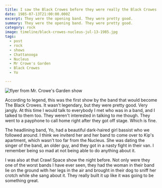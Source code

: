 ```yaml
---
title: I saw the Black Crowes before they were really the Black Crowes.
date: 1985-07-13T21:00:00.000Z
excerpt: They were the opening band. They were pretty good.
summary: They were the opening band. They were pretty good.
category: rock
image: timeline/black-crowes-nucleus-jul-13-1985.jpg
tags:
  - post 
  - rock
  - shows
  - Chattanooga
  - Nucleus
  - Mr Crowe's Garden
  - Black Crowes
  - Yo

---
```


![flyer from Mr. Crowe's Garden show](/static/img/timeline/black-crowes-nucleus-jul-13-1985.jpg "flyer from Mr. Crowe's Garden show")

According to legend, this was the first show by the band that would become The Black Crowes. It wasn't legendary, but they were pretty good. Very jangly. At this time I would talk to everybody I met who was in a band, and I talked to them too. They weren't interested in talking to me though. They went to a payphone to call home right after they got off stage. Which is fine.

The headlining band, Yo, had a beautiful dark-haired girl bassist who we followed around. I think we inviterd her and her band to come over to Kip's apartment, which wasn't too far from the Nucleus. She was dating the singer of the band, an older guy, and they got in a nasty fight in their van. I remember being so mad at not being able to do anything about it.

I was also at that Crawl Space show the night before. Not only were they one of the worst bands I have ever seen, they had the woman in their band lie on the ground with her legs in the air and brought in their dog to sniff her crotch while she sang about it. They really built it up like it was going to be something great.
